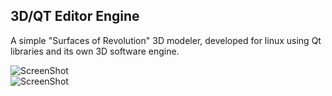 3D/QT Editor Engine
-------------------

A simple "Surfaces of Revolution" 3D modeler, developed for linux using Qt libraries and its own 3D software engine.


![ScreenShot](https://raw.github.com/jhcasado/screenshots/master/3D_Editor/3de_01.png)  
![ScreenShot](https://raw.github.com/jhcasado/screenshots/master/3D_Editor/3de_02.png)  

